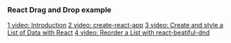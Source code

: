 ### React Drag and Drop example

[1 video: Introduction](https://egghead.io/lessons/react-course-introduction-beautiful-and-accessible-drag-and-drop-with-react-beautiful-dnd)
[2 video: create-react-app](https://egghead.io/lessons/react-set-up-a-react-environment-with-create-react-app)
[3 video: Create and style a List of Data with React](https://egghead.io/lessons/react-create-and-style-a-list-of-data-with-react)
[4 video: Reorder a List with react-beatiful-dnd](https://egghead.io/lessons/react-reorder-a-list-with-react-beautiful-dnd)
